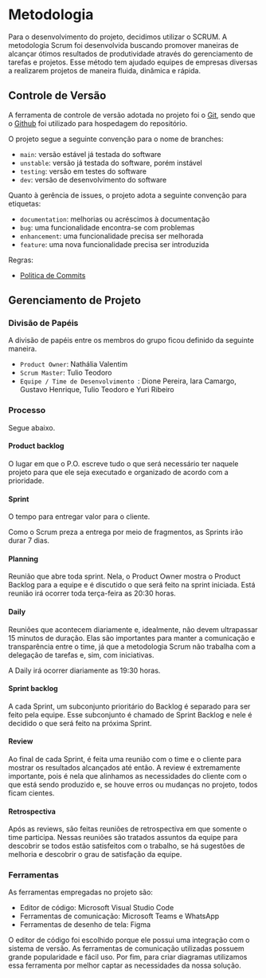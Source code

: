 
# Metodologia

Para o desenvolvimento do projeto, decidimos utilizar o SCRUM. A metodologia Scrum foi desenvolvida buscando promover maneiras de alcançar ótimos resultados de produtividade através do gerenciamento de tarefas e projetos. Esse método tem ajudado equipes de empresas diversas a realizarem projetos de maneira fluida, dinâmica e rápida.

## Controle de Versão

A ferramenta de controle de versão adotada no projeto foi o
[Git](https://git-scm.com/), sendo que o [Github](https://github.com)
foi utilizado para hospedagem do repositório.

O projeto segue a seguinte convenção para o nome de branches:

- `main`: versão estável já testada do software
- `unstable`: versão já testada do software, porém instável
- `testing`: versão em testes do software
- `dev`: versão de desenvolvimento do software

Quanto à gerência de issues, o projeto adota a seguinte convenção para
etiquetas:

- `documentation`: melhorias ou acréscimos à documentação
- `bug`: uma funcionalidade encontra-se com problemas
- `enhancement`: uma funcionalidade precisa ser melhorada
- `feature`: uma nova funcionalidade precisa ser introduzida

Regras:

* <a href="./policies/commits.md">Politica de Commits</a>

## Gerenciamento de Projeto

### Divisão de Papéis

A divisão de papéis entre os membros do grupo ficou definido da seguinte maneira.

- `Product Owner`: Nathália Valentim
- `Scrum Master`: Tulio Teodoro
- `Equipe / Time de Desenvolvimento `: Dione Pereira, Iara Camargo, Gustavo Henrique, Tulio Teodoro e Yuri Ribeiro

### Processo
Segue abaixo.

#### Product backlog
O lugar em que o P.O. escreve tudo o que será necessário ter naquele projeto para que ele seja executado e organizado de acordo com a prioridade.

#### Sprint
O tempo para entregar valor para o cliente.

Como o Scrum preza a entrega por meio de fragmentos, as Sprints irão durar 7 dias.

#### Planning
Reunião que abre toda sprint. Nela, o Product Owner mostra o Product Backlog para a equipe e é discutido o que será feito na sprint iniciada.
Está reunião irá ocorrer toda terça-feira as 20:30 horas.

#### Daily
Reuniões que acontecem diariamente e, idealmente, não devem ultrapassar 15 minutos de duração. Elas são importantes para manter a comunicação e transparência entre o time, já que a metodologia Scrum não trabalha com a delegação de tarefas e, sim, com iniciativas.

A Daily irá ocorrer diariamente as 19:30 horas.

#### Sprint backlog
A cada Sprint, um subconjunto prioritário do Backlog é separado para ser feito pela equipe. Esse subconjunto é chamado de Sprint Backlog e nele é decidido o que será feito na próxima Sprint.

#### Review
Ao final de cada Sprint, é feita uma reunião com o time e o cliente para mostrar os resultados alcançados até então. A review é extremamente importante, pois é nela que alinhamos as necessidades do cliente com o que está sendo produzido e, se houve erros ou mudanças no projeto, todos ficam cientes.

#### Retrospectiva
Após as reviews, são feitas reuniões de retrospectiva em que somente o time participa. Nessas reuniões são tratados assuntos da equipe para descobrir se todos estão satisfeitos com o trabalho, se há sugestões de melhoria e descobrir o grau de satisfação da equipe.

### Ferramentas

As ferramentas empregadas no projeto são:

- Editor de código: Microsoft Visual Studio Code
- Ferramentas de comunicação: Microsoft Teams e WhatsApp
- Ferramentas de desenho de tela: Figma

O editor de código foi escolhido porque ele possui uma integração com o
sistema de versão. As ferramentas de comunicação utilizadas possuem
grande popularidade e fácil uso. Por fim, para criar
diagramas utilizamos essa ferramenta por melhor captar as
necessidades da nossa solução.
